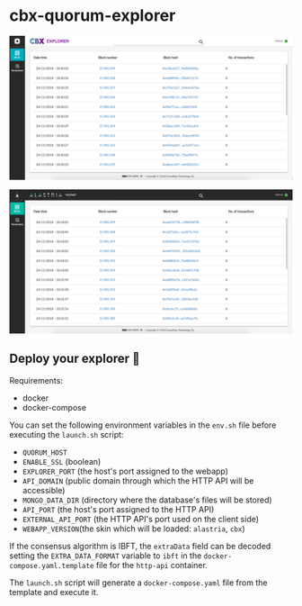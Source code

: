 # cbx-quorum-explorer

![CBX's skin screenshot](misc/screenshot.png "CBX's skin screenshot")

![Alastria's skin screenshot](misc/screenshot-alastria.png "Alastria's skin screenshot")

## Deploy your explorer 🚀
Requirements:
- docker
- docker-compose

You can set the following environment variables in the `env.sh` file before executing the `launch.sh` script:
- `QUORUM_HOST`
- `ENABLE_SSL` (boolean)
- `EXPLORER_PORT` (the host's port assigned to the webapp)
- `API_DOMAIN` (public domain through which the HTTP API will be accessible)
- `MONGO_DATA_DIR` (directory where the database's files will be stored)
- `API_PORT` (the host's port assigned to the HTTP API)
- `EXTERNAL_API_PORT` (the HTTP API's port used on the client side)
- `WEBAPP_VERSION`(the skin which will be loaded: `alastria`, `cbx`)

If the consensus algorithm is IBFT, the `extraData` field can be decoded setting the `EXTRA_DATA_FORMAT` variable to `ibft` in the `docker-compose.yaml.template` file for the `http-api` container.

The `launch.sh` script will generate a `docker-compose.yaml` file from the template and execute it.
